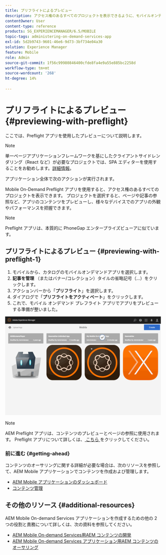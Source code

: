 ```yaml
---
title: プリフライトによるプレビュー
description: アクセス権のあるすべてのプロジェクトを表示できるように、モバイルオンデマンドのプリフライトアプリを使用する方法を説明します。
contentOwner: User
content-type: reference
products: SG_EXPERIENCEMANAGER/6.5/MOBILE
topic-tags: administering-on-demand-services-app
exl-id: 5d2b9743-9601-46e6-9d73-3bf734e04a30
solution: Experience Manager
feature: Mobile
role: Admin
source-git-commit: 1f56c99980846400cfde8fa4e9a55e885bc2258d
workflow-type: tm+mt
source-wordcount: '268'
ht-degree: 14%

---
```


# プリフライトによるプレビュー {#previewing-with-preflight}

ここでは、Preflight アプリを使用したプレビューについて説明します。

>[!NOTE]
>
>単一ページアプリケーションフレームワークを基にしたクライアントサイドレンダリング（React など）が必要なプロジェクトでは、SPA エディターを使用することをお勧めします。[詳細情報](/help/sites-developing/spa-overview.md)。

アプリケーション全体で次のアクションが実行されます。

Mobile On-Demand Preflight アプリを使用すると、アクセス権のあるすべてのプロジェクトを表示できます。 プロジェクトを選択すると、ページや記事の参照など、アプリのコンテンツをプレビューし、様々なデバイスでのアプリの外観やパフォーマンスを把握できます。

>[!NOTE]
>
>Preflight アプリは、本質的に PhoneGap エンタープライズビューアに似ています。

## プリフライトによるプレビュー {#previewing-with-preflight-1}

1. モバイルから、カタログのモバイルオンデマンドアプリを選択します。
1. **記事を管理** （またはバナー/コレクション）タイルの省略記号（...）をクリックします。
1. アクションバーから「**プリフライト**」を選択します。
1. ダイアログで「**プリフライトをアクティベート**」をクリックします。
1. これで、モバイル オンデマンド プレフライト アプリでアプリをプレビューする準備が整いました。

![chlimage_1-8](assets/chlimage_1-8.gif)

>[!NOTE]
>
>AEM Preflight アプリは、コンテンツのプレビューとページの参照に使用されます。 Preflight アプリについて詳しくは、[ こちら ](https://helpx.adobe.com/digital-publishing-solution/help/aem-mobile-end-of-life-faq.html) をクリックしてください。
>

### 前に進む {#getting-ahead}

コンテンツのオーサリングに関する詳細が必要な場合は、次のリソースを参照して、AEM Mobile アプリケーションでコンテンツを作成および管理します。

* [AEM Mobile アプリケーションのダッシュボード](/help/mobile/mobile-apps-ondemand-application-dashboard.md)
* [コンテンツ管理](/help/mobile/mobile-apps-ondemand-manage-content-ondemand.md)

## その他のリソース {#additional-resources}

AEM Mobile On-demand Services アプリケーションを作成するための他の 2 つの役割と責務について詳しくは、次の資料を参照してください。

* [AEM Mobile On-demand Services用AEM コンテンツの開発](/help/mobile/aem-mobile-on-demand.md)
* [AEM Mobile On-demand Services アプリケーション用AEM コンテンツのオーサリング](/help/mobile/mobile-apps-ondemand.md)
